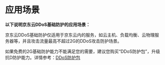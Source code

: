 # 应用场景

**以下说明京东云DDoS基础防护的应用场景：**

京东云DDoS基础防护仅适用于京东云内的服务，如云主机、负载均衡、云物理服务器等，并且攻击流量最高不超过2G的DDoS攻击防护场景。

如果免费的2G基础防护能力不能满足您的需要，建议您购买“DDoS防护包”，升级抗D防护能力。详情参考：[DDoS防护包](https://www.jdcloud.com/products/anti-ddos-protection-package)


